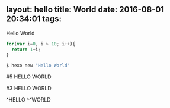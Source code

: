 layout: hello
title: World
date: 2016-08-01 20:34:01
tags:
---

Hello World


```javascript
for(var i=0, i > 10; i++){
  return 1+i;
}
```

```bash
$ hexo new "Hello World"
```

#5 HELLO WORLD

#3 HELLO WORLD

^HELLO ^^WORLD
